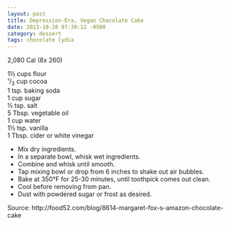 ```yaml
---
layout: post
title: Depression-Era, Vegan Chocolate Cake
date: 2013-10-20 07:39:12 -0500
category: dessert
tags: chocolate lydia
---
```

2,080 Cal (8x 260)  
  
1½ cups flour  
¹/<sub>3</sub> cup cocoa  
1 tsp. baking soda  
1 cup sugar  
½ tsp. salt  
5 Tbsp. vegetable oil  
1 cup water  
1½ tsp. vanilla  
1 Tbsp. cider or white vinegar  
<ul>
	<li>Mix dry ingredients.</li>
	<li>In a separate bowl, whisk wet ingredients.</li>
	<li>Combine and whisk until smooth.</li>
	<li>Tap mixing bowl or drop from 6 inches to shake out air bubbles.</li>
	<li>Bake at 350°F for 25-30 minutes, until toothpick comes out clean.</li>
	<li>Cool before removing from pan.</li>
	<li>Dust with powdered sugar or frost as desired.</li>
</ul>
Source: http://food52.com/blog/8614-margaret-fox-s-amazon-chocolate-cake  
